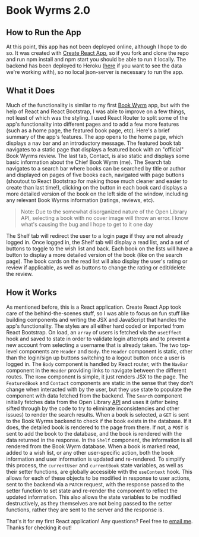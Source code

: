 # Book Wyrms 2.0

## How to Run the App

At this point, this app has not been deployed online, although I hope to do so. It was created with [Create React App](https://github.com/facebook/create-react-app), so if you fork and clone the repo and run npm install and npm start you should be able to run it locally. The backend has been deployed to Heroku ([here](https://book-wyrm-api.herokuapp.com/) if you want to see the data we're working with), so no local json-server is necessary to run the app.

## What it Does

Much of the functionality is similar to my first [Book Wyrm](https://github.com/nkulik94/book-wyrmz) app, but with the help of React and React Bootstrap, I was able to improve on a few things, not least of which was the styling. I used React Router to split some of the app's functionality into different pages and to add a few more features (such as a home page, the featured book page, etc). Here's a brief summary of the app's features. The app opens to the home page, which displays a nav bar and an introductory message. The featured book tab navigates to a static page that displays a featured book with an "official" Book Wyrms review. The last tab, Contact, is also static and displays some basic information about the Chief Book Wyrm (me). The Search tab navigates to a search bar where books can be searched by title or author and displayed on pages of five books each, navigated with page buttons (shoutout to React Bootstrap for making those much cleaner and easier to create than last time!), clicking on the button in each book card displays a more detailed version of the book on the left side of the window, including any relevant Book Wyrms information (ratings, reviews, etc).

> Note: Due to the somewhat disorganized nature of the Open Library API, selecting a book with no cover image will throw an error. I know what's causing the bug and I hope to get to it one day

The Shelf tab will redirect the user to a login page if they are not already logged in. Once logged in, the Shelf tab will display a read list, and a set of buttons to toggle to the wish list and back. Each book on the lists will have a button to display a more detailed version of the book (like on the search page). The book cards on the read list will also display the user's rating or review if applicable, as well as buttons to change the rating or edit/delete the review.

## How it Works

As mentioned before, this is a React application. Create React App took care of the behind-the-scenes stuff, so I was able to focus on fun stuff like building components and writing the JSX and JavaScript that handles the app's functionality. The styles are all either hard coded or imported from React Bootstrap. On load, an `array` of users is fetched via the `useEffect` hook and saved to state in order to validate login attempts and to prevent a new account from selecting a username that is already taken. The two top-level components are `Header` and `Body`. the `Header` component is static, other than the login/sign up buttons switching to a logout button once a user is logged in. The `Body` component is handled by React router, with the `NavBar` component in the `Header` providing links to navigate between the different routes. The `Home` component is simple, it just renders JSX to the page. The `FeaturedBook` and `Contact` components are static in the sense that they don't change when interacted with by the user, but they use state to populate the component with data fetched from the backend. The `Search` component initially fetches data from the Open Library [API](https://openlibrary.org/developers/api) and uses it (after being sifted through by the code to try to eliminate inconsistencies and other issues) to render the search results. When a book is selected, a `GET` is sent to the Book Wyrms backend to check if the book exists in the database. If it does, the detailed book is rendered to the page from there. If not, a `POST` is sent to add the book to the database, and the book is rendered with the data returned in the response. In the `Shelf` component, the information is all rendered from the Book Wyrm database. When a book is marked read, added to a wish list, or any other user-specific action, both the book information and user information is updated and re-rendered. To simplify this process, the `currentUser` and `currentBook` state variables, as well as their setter functions, are globally accessible with the `useContext` hook. This allows for each of these objects to be modified in response to user actions, sent to the backend via a `PATCH` request, with the response passed to the setter function to set state and re-render the component to reflect the updated information. This also allows the state variables to be modified destructively, as they themselves are not being passed to the setter functions, rather they are sent to the server and the response is.

That's it for my first React application! Any questions? Feel free to [email me](mailto:naftalikulikse@gmail.com). Thanks for checking it out!